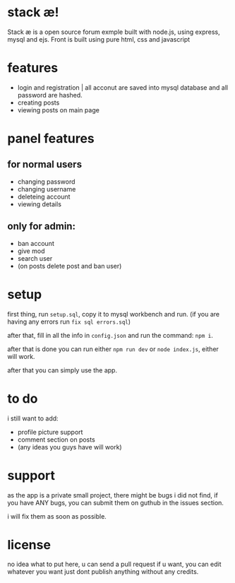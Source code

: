 # stack æ!
Stack æ is a open source forum exmple built with node.js, using express, mysql and ejs. Front is built using pure html, css and javascript

# features

* login and registration | all acconut are saved into mysql database and all password are hashed.
* creating posts
* viewing posts on main page

# panel features
## for normal users
* changing password
* changing username
* deleteing account
* viewing details

## only for admin:

* ban account
* give mod
* search user
* (on posts delete post and ban user)

# setup 

first thing, run `setup.sql`, copy it to mysql workbench and run. (if you are having any errors run `fix sql errors.sql`)

after that, fill in all the info in `config.json` and run the command: `npm i`.

after that is done you can run either `npm run dev` or `node index.js`, either will work.

after that you can simply use the app.

# to do

i still want to add:
* profile picture support
* comment section on posts
* (any ideas you guys have will work)

# support

as the app is a private small project, there might be bugs i did not find, if you have ANY bugs, you can submit them on guthub in the issues section.

i will fix them as soon as possible.



# license

no idea what to put here, u can send a pull request if u want, you can edit whatever you want just dont publish anything without any credits.
